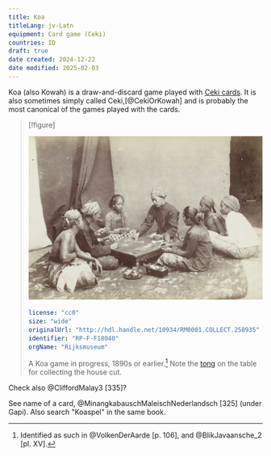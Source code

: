 ```yaml
---
title: Koa
titleLang: jv-Latn
equipment: Card game (Ceki)
countries: ID
draft: true
date created: 2024-12-22
date modified: 2025-02-03
---
```


Koa (also Kowah) is a draw-and-discard game played with [Ceki cards](articles/cards/ceki/ceki.md). It is also sometimes simply called Ceki,[@CekiOrKowah] and is probably the most canonical of the games played with the cards.

> [!figure]
>
> ![](koa_2.jpg)
>
> ```yaml
> license: "cc0"
> size: "wide"
> originalUrl: "http://hdl.handle.net/10934/RM0001.COLLECT.258935"
> identifier: "RP-F-F18040"
> orgName: "Rijksmuseum"
> ```
>
> A Koa game in progress, 1890s or earlier.[^fn0] Note the <span lang="jv-Latn">[tong](articles/glossary.md#tong)</span> on the table for collecting the house cut.

[^fn0]: Identified as such in @VolkenDerAarde [p. 106], and @BlikJavaansche_2 [pl. XV].

Check also @CliffordMalay3 [335]?

See name of a card, @MinangkabauschMaleischNederlandsch [325] (under Gapi). Also search "Koaspel" in the same book.
